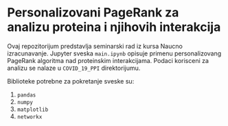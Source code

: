 # Personalizovani PageRank za analizu proteina i njihovih interakcija

Ovaj repozitorijum predstavlja seminarski rad iz kursa Naucno izracunavanje. Jupyter sveska `main.ipynb` opisuje primenu personalizovang PageRank algoritma nad proteinskim interakcijama. Podaci korisceni za analizu se nalaze u `COVID_19_PPI` direktorijumu.

Biblioteke potrebne za pokretanje sveske su:
1. `pandas`
1. `numpy`
1. `matplotlib`
1. `networkx`
